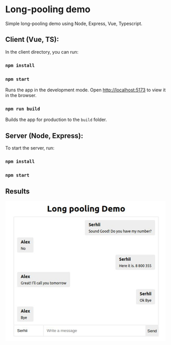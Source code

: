 # Long-pooling demo
Simple long-pooling demo using Node, Express, Vue, Typescript.

## Client (Vue, TS):
In the client directory, you can run:

### `npm install`
### `npm start`
Runs the app in the development mode.
Open [http://localhost:5173](http://localhost:5173) to view it in the browser.

### `npm run build`
Builds the app for production to the `build` folder.

## Server (Node, Express):
To start the server, run:
### `npm install`
### `npm start`

## Results
![photo_2023-02-19_22-30-05.jpg](client%2Fpublic%2Fphoto_2023-02-19_22-30-05.jpg)

